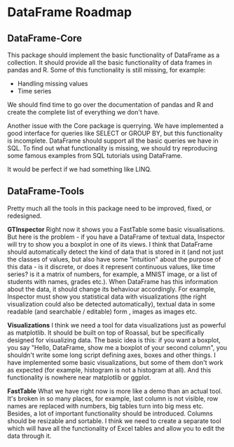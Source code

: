 # DataFrame Roadmap

## DataFrame-Core
This package should implement the basic functionality of DataFrame as a collection. It should provide all the basic functionality of  data frames in pandas and R. Some of this functionality is still missing, for example:
* Handling missing values
* Time series

We should find time to go over the documentation of pandas and R and create the complete list of everything we don't have.

Another issue with the Core package is querrying. We have implemented a good interface for queries like SELECT or GROUP BY, but this functionality is incomplete. DataFrame should support all the basic queries we have in SQL. To find out what functionality is missing, we should try reproducing some famous examples from SQL tutorials using DataFrame.

It would be perfect if we had something like LINQ.

## DataFrame-Tools
Pretty much all the tools in this package need to be improved, fixed, or redesigned.

__GTInspector__
Right now it shows you a FastTable some basic visualisations. But here is the problem - if you have a DataFrame of textual data, Inspector will try to show you a boxplot in one of its views. I think that DataFrame should automatically detect the kind of data that is stored in it (and not just the classes of values, but also have some "intuition" about the purpose of this data - is it discrete, or does it represent continuous values, like time series? is it a matrix of numbers, for example, a MNIST image, or a list of students with names, grades etc.). When DataFrame has this information about the data, it should change its behaviour accordingly. For example, Inspector must show you statistical data with visualizations (the right visualization could also be detected automatically), textual data in some readable (and searchable / editable) form , images as images etc.

__Visualizations__
I think we need a tool for data visualizations just as powerful as matplotlib. It should be built on top of Roassal, but be specifically designed for visualizing data. The basic idea is this: if you want a boxplot, you say "Hello, DataFrame, show me a boxplot of your second column", you shouldn't write some long script defining axes, boxes and other things. I have implemented some basic visualizations, but some of them don't work as expected (for example, histogram is not a histogram at all). And this functionality is nowhere near matplotlib or ggplot.

__FastTable__
What we have right now is more like a demo than an actual tool. It's broken in so many places, for example, last column is not visible, row names are replaced with numbers, big tables turn into big mess etc. Besides, a lot of important functionality should be introduced. Columns should be resizable and sortable. I think we need to create a separate tool which will have all the functionality of Excel tables and allow you to edit the data through it.
